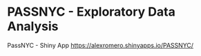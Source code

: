 # PASSNYC - Exploratory Data Analysis

PassNYC - Shiny App
https://alexromero.shinyapps.io/PASSNYC/
